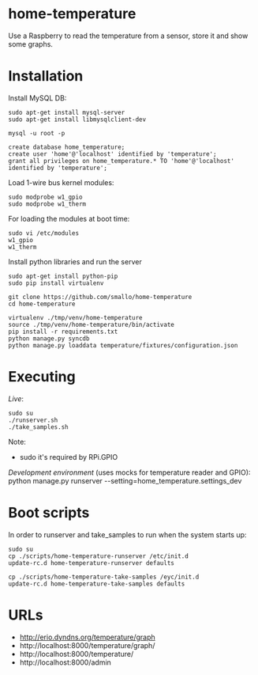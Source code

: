 home-temperature
================
Use a Raspberry to read the temperature from a sensor, store it and show some graphs.


Installation
============
Install MySQL DB:
```
sudo apt-get install mysql-server
sudo apt-get install libmysqlclient-dev

mysql -u root -p

create database home_temperature;
create user 'home'@'localhost' identified by 'temperature';
grant all privileges on home_temperature.* TO 'home'@'localhost' identified by 'temperature';
```

Load 1-wire bus kernel modules:
```shell
sudo modprobe w1_gpio 
sudo modprobe w1_therm
```

For loading the modules at boot time:
```shell
sudo vi /etc/modules
w1_gpio
w1_therm
```

Install python libraries and run the server
```shell
sudo apt-get install python-pip
sudo pip install virtualenv

git clone https://github.com/smallo/home-temperature
cd home-temperature

virtualenv ./tmp/venv/home-temperature
source ./tmp/venv/home-temperature/bin/activate
pip install -r requirements.txt 
python manage.py syncdb
python manage.py loaddata temperature/fixtures/configuration.json
```


Executing
=========
*Live*:
```
sudo su
./runserver.sh
./take_samples.sh
```

Note:
* sudo it's required by RPi.GPIO


*Development environment* (uses mocks for temperature reader and GPIO):
python manage.py runserver --setting=home_temperature.settings_dev


Boot scripts
============
In order to runserver and take_samples to run when the system starts up:

```
sudo su
cp ./scripts/home-temperature-runserver /etc/init.d
update-rc.d home-temperature-runserver defaults

cp ./scripts/home-temperature-take-samples /eyc/init.d
update-rc.d home-temperature-take-samples defaults
```


URLs
====
 - http://erio.dyndns.org/temperature/graph
 - http://localhost:8000/temperature/graph/
 - http://localhost:8000/temperature/
 - http://localhost:8000/admin
